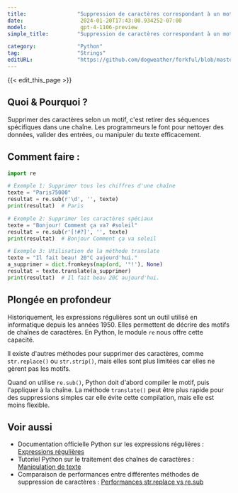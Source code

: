 ```yaml
---
title:                "Suppression de caractères correspondant à un motif"
date:                  2024-01-20T17:43:00.934252-07:00
model:                 gpt-4-1106-preview
simple_title:         "Suppression de caractères correspondant à un motif"

category:             "Python"
tag:                  "Strings"
editURL:              "https://github.com/dogweather/forkful/blob/master/content/fr/python/deleting-characters-matching-a-pattern.md"
---
```


{{< edit_this_page >}}

## Quoi & Pourquoi ?
Supprimer des caractères selon un motif, c'est retirer des séquences spécifiques dans une chaîne. Les programmeurs le font pour nettoyer des données, valider des entrées, ou manipuler du texte efficacement.

## Comment faire :
```python
import re

# Exemple 1: Supprimer tous les chiffres d'une chaîne
texte = "Paris75000"
resultat = re.sub(r'\d', '', texte)
print(resultat)  # Paris

# Exemple 2: Supprimer les caractères spéciaux
texte = "Bonjour! Comment ça va? #soleil"
resultat = re.sub(r'[!#?]', '', texte)
print(resultat)  # Bonjour Comment ça va soleil

# Exemple 3: Utilisation de la méthode translate
texte = "Il fait beau! 20°C aujourd'hui."
a_supprimer = dict.fromkeys(map(ord, '°!'), None)
resultat = texte.translate(a_supprimer)
print(resultat)  # Il fait beau 20C aujourd'hui.
```

## Plongée en profondeur
Historiquement, les expressions régulières sont un outil utilisé en informatique depuis les années 1950. Elles permettent de décrire des motifs de chaînes de caractères. En Python, le module `re` nous offre cette capacité.

Il existe d'autres méthodes pour supprimer des caractères, comme `str.replace()` ou `str.strip()`, mais elles sont plus limitées car elles ne gèrent pas les motifs.

Quand on utilise `re.sub()`, Python doit d'abord compiler le motif, puis l'appliquer à la chaîne. La méthode `translate()` peut être plus rapide pour des suppressions simples car elle évite cette compilation, mais elle est moins flexible.

## Voir aussi
- Documentation officielle Python sur les expressions régulières : [Expressions régulières](https://docs.python.org/3/library/re.html)
- Tutoriel Python sur le traitement des chaînes de caractères : [Manipulation de texte](https://docs.python.org/3/howto/regex.html#regex-howto)
- Comparaison de performances entre différentes méthodes de suppression de caractères : [Performances str.replace vs re.sub](https://stackoverflow.com/questions/3411771/best-way-to-replace-multiple-characters-in-a-string)
